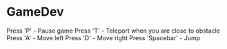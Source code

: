 # GameDev

Press 'P' - Pause game
Press 'T' - Teleport when you are close to obstacle
Press 'A' - Move left
Press 'D' - Move right
Press 'Spacebar' - Jump
